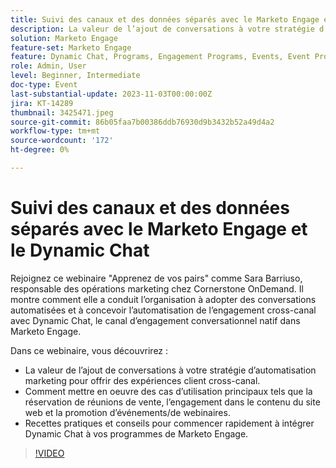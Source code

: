 ```yaml
---
title: Suivi des canaux et des données séparés avec le Marketo Engage et le Dynamic Chat
description: La valeur de l’ajout de conversations à votre stratégie d’automatisation marketing pour offrir des expériences client cross-canal.  Comment mettre en oeuvre des cas d’utilisation principaux tels que la réservation de réunions de vente, l’engagement dans le contenu du site web et la promotion d’événements/de webinaires.  Recettes pratiques et conseils pour commencer rapidement à intégrer Dynamic Chat à vos programmes de Marketo Engage.
solution: Marketo Engage
feature-set: Marketo Engage
feature: Dynamic Chat, Programs, Engagement Programs, Events, Event Programs
role: Admin, User
level: Beginner, Intermediate
doc-type: Event
last-substantial-update: 2023-11-03T00:00:00Z
jira: KT-14289
thumbnail: 3425471.jpeg
source-git-commit: 86b05faa7b00386ddb76930d9b3432b52a49d4a2
workflow-type: tm+mt
source-wordcount: '172'
ht-degree: 0%

---
```



# Suivi des canaux et des données séparés avec le Marketo Engage et le Dynamic Chat

Rejoignez ce webinaire &quot;Apprenez de vos pairs&quot; comme Sara Barriuso, responsable des opérations marketing chez Cornerstone OnDemand. Il montre comment elle a conduit l’organisation à adopter des conversations automatisées et à concevoir l’automatisation de l’engagement cross-canal avec Dynamic Chat, le canal d’engagement conversationnel natif dans Marketo Engage.

Dans ce webinaire, vous découvrirez :

* La valeur de l’ajout de conversations à votre stratégie d’automatisation marketing pour offrir des expériences client cross-canal.
* Comment mettre en oeuvre des cas d’utilisation principaux tels que la réservation de réunions de vente, l’engagement dans le contenu du site web et la promotion d’événements/de webinaires.
* Recettes pratiques et conseils pour commencer rapidement à intégrer Dynamic Chat à vos programmes de Marketo Engage.

>[!VIDEO](https://video.tv.adobe.com/v/3425471/?learn=on)